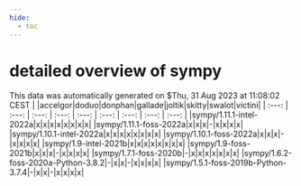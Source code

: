 ```yaml
---
hide:
  - toc
---
```


detailed overview of sympy
==========================


This data was automatically generated on $Thu, 31 Aug 2023 at 11:08:02 CEST
| |accelgor|doduo|donphan|gallade|joltik|skitty|swalot|victini|
| :---: | :---: | :---: | :---: | :---: | :---: | :---: | :---: | :---: |
|sympy/1.11.1-intel-2022a|x|x|x|x|x|x|x|x|
|sympy/1.11.1-foss-2022a|x|x|x|-|x|x|x|x|
|sympy/1.10.1-intel-2022a|x|x|x|x|x|x|x|x|
|sympy/1.10.1-foss-2022a|x|x|x|-|x|x|x|x|
|sympy/1.9-intel-2021b|x|x|x|x|x|x|x|x|
|sympy/1.9-foss-2021b|x|x|x|-|x|x|x|x|
|sympy/1.7.1-foss-2020b|-|x|x|x|x|x|x|x|
|sympy/1.6.2-foss-2020a-Python-3.8.2|-|x|x|-|x|x|x|x|
|sympy/1.5.1-foss-2019b-Python-3.7.4|-|x|x|-|x|x|x|x|
